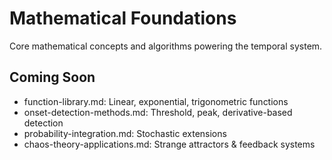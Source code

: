 # Mathematical Foundations

Core mathematical concepts and algorithms powering the temporal system.

## Coming Soon

- function-library.md: Linear, exponential, trigonometric functions
- onset-detection-methods.md: Threshold, peak, derivative-based detection
- probability-integration.md: Stochastic extensions
- chaos-theory-applications.md: Strange attractors & feedback systems